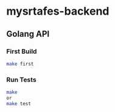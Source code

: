 # mysrtafes-backend

## Golang API

### First Build

```bash
make first
```

### Run Tests

```bash
make
or
make test
```
